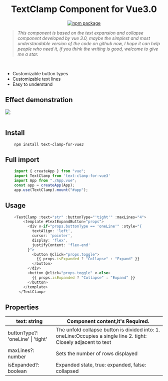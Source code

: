 <h1 align="center">TextClamp Component for Vue3.0</h1>
<p align="center">
  <a href="https://www.npmjs.com/package/text-clamp-for-vue3"><img src="https://badgen.net/npm/v/text-clamp-for-vue3" alt="npm package"></a> 
</p>

> *This component is based on the text expansion and collapse component developed by vue 3.0, maybe the simplest and most understandable version of the code on github now, I hope it can help people who need it, if you think the writing is good, welcome to give me a star.*
<br/>

- Customizable button types
- Customizable text lines
- Easy to understand

## **Effect demonstration**
<img src="./src/assets/expand.gif" />
<br/>
<br/>

## **Install**

```
    npm install text-clamp-for-vue3
```

## **Full import**

```javascript
    import { createApp } from "vue";
    import TextClamp from 'text-clamp-for-vue3'
    import App from "./App.vue";
    const app = createApp(App);
    app.use(TextClamp).mount("#app");
```
## **Usage**

```javascript
    <TextClamp :text="str" :buttonType="'tight'" :maxLines="4">
        <template #textExpandButton="props">
          <div v-if="props.buttonType == 'oneLine'" :style="{
            textAlign: 'left',
            cursor: 'pointer',
            display: 'flex',
            justifyContent: 'flex-end'
          }">
            <button @click="props.toggle">
              {{ props.isExpanded ? "Collapse" : "Expand" }}
            </button>
          </div>
          <button @click="props.toggle" v-else>
            {{ props.isExpanded ? "Collapse" : "Expand" }}
          </button>
        </template>
      </TextClamp>
```

## **Properties**

| text: string                      | Component content,it's Required.                                                                                 |
| --------------------------------- | ---------------------------------------------------------------------------------------------------------------- |
| buttonType?: 'oneLine' \| 'tight' | The unfold collapse button is divided into: 1. oneLine:Occupies a single line 2. tight: Closely adjacent to text |
| maxLines?: number                 | Sets the number of rows displayed                                                                                |
| isExpanded?: boolean              | Expanded state, true: expanded, false: collapsed                                                                 |
